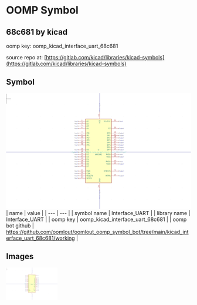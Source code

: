 # OOMP Symbol  
## 68c681  by kicad  
  
oomp key: oomp_kicad_interface_uart_68c681  
  
source repo at: [https://gitlab.com/kicad/libraries/kicad-symbols](https://gitlab.com/kicad/libraries/kicad-symbols)  
## Symbol  
  
[![working.png](working_600.png)](working.png)  
| name | value | 
| --- | --- | 
| symbol name | Interface_UART | 
| library name | Interface_UART | 
| oomp key | oomp_kicad_interface_uart_68c681 | 
| oomp bot github | https://github.com/oomlout/oomlout_oomp_symbol_bot/tree/main/kicad_interface_uart_68c681/working | 
## Images  
  
[![working.png](working_140.png)](working.png)  
